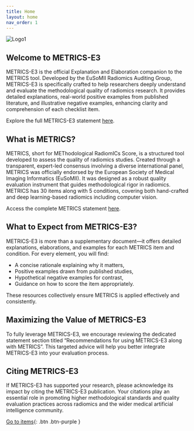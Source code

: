 ```yaml
---
title: Home
layout: home
nav_order: 1
---
```


![Logo1](/METRICS-E3/assets/images/logo.png)

## Welcome to METRICS-E3

METRICS-E3 is the official Explanation and Elaboration companion to the METRICS tool. Developed by the EuSoMII Radiomics Auditing Group, METRICS-E3 is specifically crafted to help researchers deeply understand and evaluate the methodological quality of radiomics research. It provides detailed explanations, real-world positive examples from published literature, and illustrative negative examples, enhancing clarity and comprehension of each checklist item.  

Explore the full METRICS-E3 statement [here]().

## What is METRICS?

METRICS, short for METhodological RadiomICs Score, is a structured tool developed to assess the quality of radiomics studies. Created through a transparent, expert-led consensus involving a diverse international panel, METRICS was officially endorsed by the European Society of Medical Imaging Informatics (EuSoMII). It was designed as a robust quality evaluation instrument that guides methodological rigor in radiomics. METRICS has 30 items along with 5 conditions, covering both hand-crafted and deep learning-based radiomics including computer vision.

Access the complete METRICS statement [here]().

## What to Expect from METRICS-E3?

METRICS-E3 is more than a supplementary document—it offers detailed explanations, elaborations, and examples for each METRICS item and condition. For every element, you will find:  

- A concise rationale explaining why it matters,
- Positive examples drawn from published studies,
- Hypothetical negative examples for contrast,
- Guidance on how to score the item appropriately.  

These resources collectively ensure METRICS is applied effectively and consistently.

## Maximizing the Value of METRICS-E3

To fully leverage METRICS-E3, we encourage reviewing the dedicated statement section titled “Recommendations for using METRICS-E3 along with METRICS”. This targeted advice will help you better integrate METRICS-E3 into your evaluation process.

## Citing METRICS-E3

If METRICS-E3 has supported your research, please acknowledge its impact by citing the METRICS-E3 publication. Your citations play an essential role in promoting higher methodological standards and quality evaluation practices across radiomics and the wider medical artificial intelligence community.

[Go to items](https://radiomic.github.io/METRICS-E3/docs/Study%20Design%20(Item%201-3)/Item%201.html){: .btn .btn-purple }